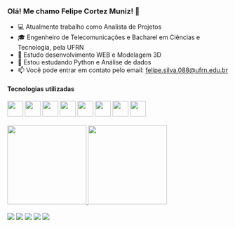 ### Olá! Me chamo Felipe Cortez Muniz! 👋

- :computer: Atualmente trabalho como Analista de Projetos
- :mortar_board: Engenheiro de Telecomunicações e Bacharel em Ciências e Tecnologia, pela UFRN
- :satellite: Estudo desenvolvimento WEB e Modelagem 3D
- 🌱 Estou estudando Python e Análise de dados
- 📫 Você pode entrar em contato pelo email: felipe.silva.088@ufrn.edu.br

#### Tecnologias utilizadas

<div>
  <img src="https://cdn.jsdelivr.net/gh/devicons/devicon/icons/python/python-original.svg" width="36" />
  <img src="https://cdn.jsdelivr.net/gh/devicons/devicon/icons/html5/html5-original.svg" width="36" />
  <img src="https://cdn.jsdelivr.net/gh/devicons/devicon/icons/vscode/vscode-original.svg" width="36" />
  <img src="https://cdn.jsdelivr.net/gh/devicons/devicon/icons/mysql/mysql-original.svg" width="36" />
  <img src="https://cdn.jsdelivr.net/gh/devicons/devicon/icons/numpy/numpy-original.svg" width="36" />
  <img src="https://cdn.jsdelivr.net/gh/devicons/devicon/icons/javascript/javascript-original.svg" width="36" />
  <img src="https://cdn.jsdelivr.net/gh/devicons/devicon/icons/github/github-original.svg" width="36" />     
  <img src="https://cdn.jsdelivr.net/gh/devicons/devicon/icons/sqlite/sqlite-original.svg" width="36" />
</div>

<br>

<div>
  <a href="https://github.com/felipter"><img height="180em" src="https://github-readme-stats.vercel.app/api?username=felipter&show_icons=true&theme=tokyonight&include_all_commits=true&count_private=true"/>
  <img height="180em" src="https://github-readme-stats.vercel.app/api/top-langs/?username=felipter&layout=compact&langs_count=7&theme=tokyonight"/>
</div>

<br>

<div>
  <a href = "mailto:felipe1197@hotmail.com"><img src="https://img.shields.io/badge/Microsoft_Outlook-0078D4?style=for-the-badge&logo=microsoft-outlook&logoColor=white" target="_blank"></a>
  <a href = "mailto:felipe.silva.088@ufrn.edu.br"><img src="https://img.shields.io/badge/Gmail-D14836?style=for-the-badge&logo=gmail&logoColor=white" target="_blank"></a>
  <a href="https://www.linkedin.com/in/facms/" target="_blank"><img src="https://img.shields.io/badge/-LinkedIn-%230077B5?style=for-the-badge&logo=linkedin&logoColor=white" target="_blank"></a>   
  <a href="https://www.instagram.com/felipter/" target="_blank"><img src="https://img.shields.io/badge/-Instagram-%23E4405F?style=for-the-badge&logo=instagram&logoColor=white" target="_blank"></a>
  <a href="https://github.com/1felipter/" target="_blank"><img src="https://img.shields.io/badge/GitHub-100000?style=for-the-badge&logo=github&logoColor=white" target="_blank"></a>

</div>
  
